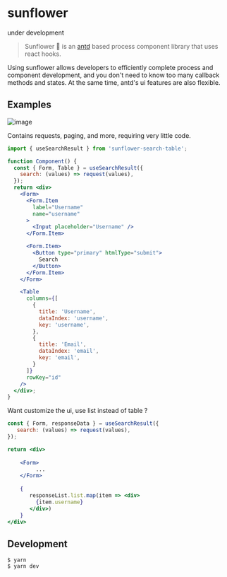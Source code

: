 # sunflower

under development


> Sunflower  🌻 is an [antd](https://ant.design/) based process component library that uses react hooks.

Using sunflower allows developers to efficiently complete process and component development, and you don't need to know too many callback methods and states. At the same time, antd's ui features are also flexible.

## Examples

![image](https://user-images.githubusercontent.com/44191223/59961424-3e5cee00-950a-11e9-8b3a-0b7574b54e32.png)


Contains requests, paging, and more, requiring very little code.

```jsx
import { useSearchResult } from 'sunflower-search-table';

function Component() {
  const { Form, Table } = useSearchResult({
    search: (values) => request(values),
  });
  return <div>
    <Form>
      <Form.Item
        label="Username"
        name="username"
      >
        <Input placeholder="Username" />
      </Form.Item>

      <Form.Item>
        <Button type="primary" htmlType="submit">
          Search
        </Button>
      </Form.Item>
    </Form>

    <Table
      columns={[
        {
          title: 'Username',
          dataIndex: 'username',
          key: 'username',
        },
        {
          title: 'Email',
          dataIndex: 'email',
          key: 'email',
        }
      ]}
      rowKey="id"
    />
  </div>;
}
```

Want  customize the ui, use list instead of table ?

```jsx
const { Form, responseData } = useSearchResult({
   search: (values) => request(values),
});

return <div>
   
    <Form>
         ...
    </Form>
    
    {
       responseList.list.map(item => <div>
         {item.username}
       </div>)
    }
</div>
```


## Development

```
$ yarn
$ yarn dev
```
